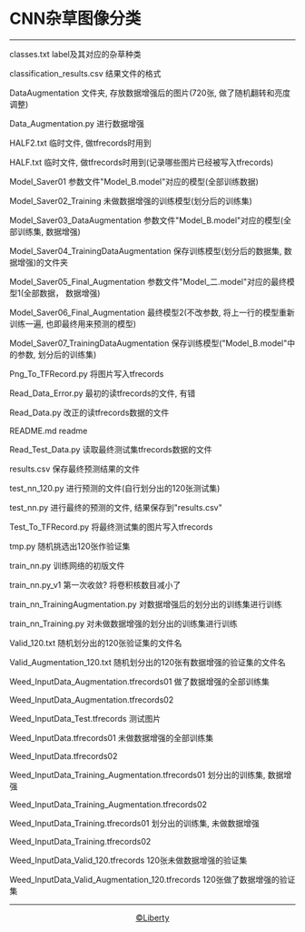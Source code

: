 # CNN杂草图像分类

---

classes.txt  label及其对应的杂草种类

classification_results.csv  结果文件的格式

DataAugmentation  文件夹, 存放数据增强后的图片(720张, 做了随机翻转和亮度调整)

Data_Augmentation.py  进行数据增强

HALF2.txt  临时文件, 做tfrecords时用到

HALF.txt  临时文件, 做tfrecords时用到(记录哪些图片已经被写入tfrecords)

Model_Saver01  参数文件"Model_B.model"对应的模型(全部训练数据)

Model_Saver02_Training  未做数据增强的训练模型(划分后的训练集)

Model_Saver03_DataAugmentation  参数文件"Model_B.model"对应的模型(全部训练集, 数据增强)

Model_Saver04_TrainingDataAugmentation 保存训练模型(划分后的数据集, 数据增强)的文件夹

Model_Saver05_Final_Augmentation  参数文件"Model_二.model"对应的最终模型1(全部数据， 数据增强)

Model_Saver06_Final_Augmentation  最终模型2(不改参数, 将上一行的模型重新训练一遍, 也即最终用来预测的模型)

Model_Saver07_TrainingDataAugmentation  保存训练模型("Model_B.model"中的参数, 划分后的训练集)

Png_To_TFRecord.py  将图片写入tfrecords

Read_Data_Error.py  最初的读tfrecords的文件, 有错

Read_Data.py  改正的读tfrecords数据的文件

README.md  readme

Read_Test_Data.py  读取最终测试集tfrecords数据的文件

results.csv  保存最终预测结果的文件

test_nn_120.py  进行预测的文件(自行划分出的120张测试集)

test_nn.py  进行最终的预测的文件, 结果保存到"results.csv"

Test_To_TFRecord.py  将最终测试集的图片写入tfrecords

tmp.py  随机挑选出120张作验证集

train_nn.py  训练网络的初版文件

train_nn.py_v1  第一次收敛? 将卷积核数目减小了

train_nn_TrainingAugmentation.py  对数据增强后的划分出的训练集进行训练

train_nn_Training.py  对未做数据增强的划分出的训练集进行训练

Valid_120.txt  随机划分出的120张验证集的文件名

Valid_Augmentation_120.txt  随机划分出的120张有数据增强的验证集的文件名

Weed_InputData_Augmentation.tfrecords01  做了数据增强的全部训练集

Weed_InputData_Augmentation.tfrecords02

Weed_InputData_Test.tfrecords  测试图片

Weed_InputData.tfrecords01  未做数据增强的全部训练集

Weed_InputData.tfrecords02

Weed_InputData_Training_Augmentation.tfrecords01  划分出的训练集, 数据增强

Weed_InputData_Training_Augmentation.tfrecords02

Weed_InputData_Training.tfrecords01  划分出的训练集, 未做数据增强

Weed_InputData_Training.tfrecords02

Weed_InputData_Valid_120.tfrecords  120张未做数据增强的验证集

Weed_InputData_Valid_Augmentation_120.tfrecords  120张做了数据增强的验证集

---

<p align="center"><a href="https://github.com/liberty1997">&copy;Liberty</a></p>
